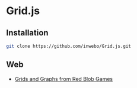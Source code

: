 # Grid.js

## Installation
```bash
git clone https://github.com/inwebo/Grid.js.git
```

## Web
* [Grids and Graphs from Red Blob Games](https://www.redblobgames.com/pathfinding/grids/graphs.html)